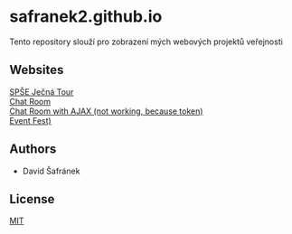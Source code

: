 # safranek2.github.io

Tento repository slouží pro zobrazení mých webových projektů veřejnosti

## Websites

[SPŠE Ječná Tour](https://safranek2.github.io/spsejecnatour/)<br/>
[Chat Room](https://safranek2.github.io/chatroom/)<br/>
[Chat Room with AJAX (not working, because token)](https://safranek2.github.io/chatroomajax/)<br/>
[Event Fest)](https://safranek2.github.io/eventfest/)

## Authors

- David Šafránek

## License

[MIT](https://choosealicense.com/licenses/mit/)
